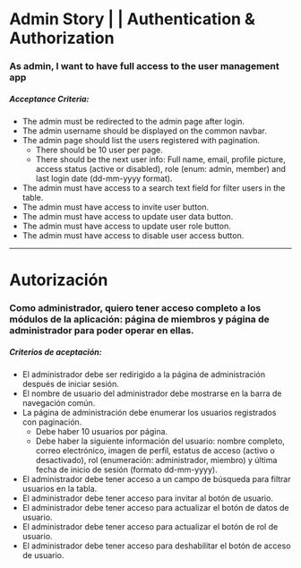 # Admin Story | | Authentication & Authorization

### As admin, I want to have full access to the user management app

##### Acceptance Criteria:

- The admin must be redirected to the admin page after login.
- The admin username should be displayed on the common navbar.
- The admin page should list the users registered with pagination.
    - There should be 10 user per page.
    - There should be the next user info: Full name, email, profile picture, access status (active or disabled), role (enum: admin, member) and last login date (dd-mm-yyyy format).
- The admin must have access to a search text field for filter users in the table.
- The admin must have access to invite user button.
- The admin must have access to update user data button.
- The admin must have access to update user role button.
- The admin must have access to disable user access button.

---

# Autorización

### Como administrador, quiero tener acceso completo a los módulos de la aplicación: página de miembros y página de administrador para poder operar en ellas.

##### Criterios de aceptación:

- El administrador debe ser redirigido a la página de administración después de iniciar sesión.
- El nombre de usuario del administrador debe mostrarse en la barra de navegación común.
- La página de administración debe enumerar los usuarios registrados con paginación.
    - Debe haber 10 usuarios por página.
    - Debe haber la siguiente información del usuario: nombre completo, correo electrónico, imagen de perfil, estatus de acceso (activo o desactivado), rol (enumeración: administrador, miembro) y última fecha de inicio de sesión (formato dd-mm-yyyy).
- El administrador debe tener acceso a un campo de búsqueda para filtrar usuarios en la tabla.
- El administrador debe tener acceso para invitar al botón de usuario.
- El administrador debe tener acceso para actualizar el botón de datos de usuario.
- El administrador debe tener acceso para actualizar el botón de rol de usuario.
- El administrador debe tener acceso para deshabilitar el botón de acceso de usuario.
